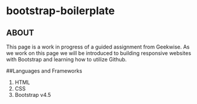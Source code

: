 # bootstrap-boilerplate

## ABOUT
This page is a work in progress of a guided assignment from Geekwise. 
As we work on this page we will be introduced to building responsive websites with Bootstrap and learning how to utilize Github.  

##Languages and Frameworks
1. HTML
2. CSS
3. Bootstrap v4.5
